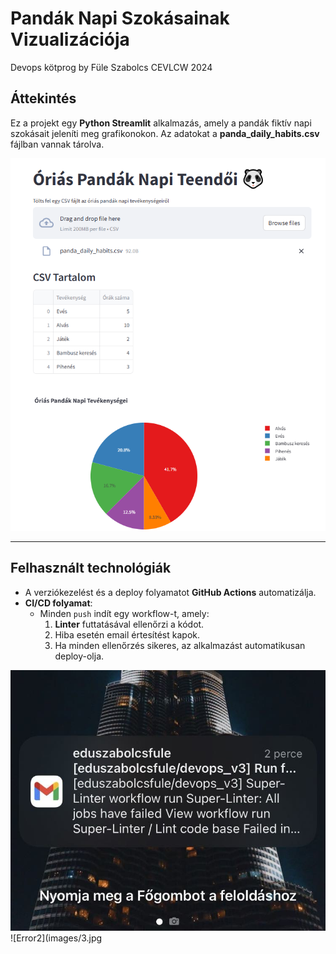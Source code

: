 # Pandák Napi Szokásainak Vizualizációja
Devops kötprog by Füle Szabolcs CEVLCW 2024

## Áttekintés

Ez a projekt egy **Python Streamlit** alkalmazás, amely a pandák fiktív napi szokásait jeleníti meg grafikonokon. Az adatokat a **panda_daily_habits.csv** fájlban vannak tárolva.

![App](images/1.png)

---

## Felhasznált technológiák
- A verziókezelést és a deploy folyamatot **GitHub Actions** automatizálja.
- **CI/CD folyamat**:
  - Minden `push` indít egy workflow-t, amely:
    1. **Linter** futtatásával ellenőrzi a kódot.
    2. Hiba esetén email értesítést kapok.
    3. Ha minden ellenőrzés sikeres, az alkalmazást automatikusan deploy-olja.

![Error1](images/2.jpg)
![Error2](images/3.jpg
